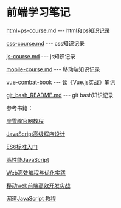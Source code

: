 # 前端学习笔记   
   
[html+ps-course.md](https://github.com/zyf711/my-study/blob/master/html%2Bps-course.md) --- html和ps知识记录       
   
[css-course.md](https://github.com/zyf711/my-study/blob/master/css-course.md) --- css知识记录        

[js-course.md](https://github.com/zyf711/my-study/blob/master/js-course.md)  --- js知识记录      

[mobile-course.md](https://github.com/zyf711/my-study/blob/master/mobile-course.md) --- 移动端知识记录        

[vue-combat-book](https://github.com/zyf711/vue-combat-book) --- 读《Vue.js实战》笔记

[git_bash_README.md](https://github.com/zyf711/my-study/blob/master/git_bash_README.md) --- git bash知识记录   


参考书籍：        

[廖雪峰官网教程](https://www.liaoxuefeng.com/wiki/001434446689867b27157e896e74d51a89c25cc8b43bdb3000/001434499763408e24c210985d34edcabbca944b4239e20000)   

[JavaScript高级程序设计](http://www.wrox.com)     

[ES6标准入门](https://github.com/ruanyf/es6tutorial)    
  
[高性能JavaScript](https://humanwhocodes.com/)     
    
[Web高效编程与优化实践](https://book.douban.com/subject/30170670/)      

[移动web前端高效开发实战](https://github.com/ikcamp/Efficient-Mobile-Web-FE-Development)      

[网道JavaScript 教程](https://wangdoc.com/javascript/)            